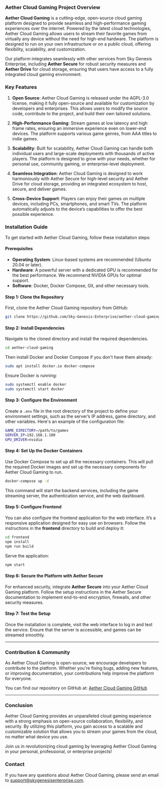 ### **Aether Cloud Gaming Project Overview**

**Aether Cloud Gaming** is a cutting-edge, open-source cloud gaming platform designed to provide seamless and high-performance gaming experiences over the internet. Powered by the latest cloud technologies, Aether Cloud Gaming allows users to stream their favorite games from virtually any device without the need for high-end hardware. The platform is designed to run on your own infrastructure or on a public cloud, offering flexibility, scalability, and customization.

Our platform integrates seamlessly with other services from Sky Genesis Enterprise, including **Aether Secure** for robust security measures and **Aether Drive** for cloud storage, ensuring that users have access to a fully integrated cloud gaming environment.

### **Key Features**
1. **Open Source**: Aether Cloud Gaming is released under the AGPL-3.0 license, making it fully open-source and available for customization by developers and enterprises. This allows users to modify the source code, contribute to the project, and build their own tailored solutions.
   
2. **High-Performance Gaming**: Stream games at low latency and high frame rates, ensuring an immersive experience even on lower-end devices. The platform supports various game genres, from AAA titles to indie games.

3. **Scalability**: Built for scalability, Aether Cloud Gaming can handle both individual users and large-scale deployments with thousands of active players. The platform is designed to grow with your needs, whether for personal use, community gaming, or enterprise-level deployment.

4. **Seamless Integration**: Aether Cloud Gaming is designed to work harmoniously with Aether Secure for high-level security and Aether Drive for cloud storage, providing an integrated ecosystem to host, secure, and deliver games.

5. **Cross-Device Support**: Players can enjoy their games on multiple devices, including PCs, smartphones, and smart TVs. The platform automatically adjusts to the device’s capabilities to offer the best possible experience.

### **Installation Guide**

To get started with Aether Cloud Gaming, follow these installation steps:

#### **Prerequisites**
- **Operating System**: Linux-based systems are recommended (Ubuntu 20.04 or later).
- **Hardware**: A powerful server with a dedicated GPU is recommended for the best performance. We recommend NVIDIA GPUs for optimal support.
- **Software**: Docker, Docker Compose, Git, and other necessary tools.

#### **Step 1: Clone the Repository**
First, clone the Aether Cloud Gaming repository from GitHub:

```bash
git clone https://github.com/Sky-Genesis-Enterprise/aether-cloud-gaming.git
```

#### **Step 2: Install Dependencies**
Navigate to the cloned directory and install the required dependencies.

```bash
cd aether-cloud-gaming
```

Then install Docker and Docker Compose if you don't have them already:

```bash
sudo apt install docker.io docker-compose
```

Ensure Docker is running:

```bash
sudo systemctl enable docker
sudo systemctl start docker
```

#### **Step 3: Configure the Environment**
Create a `.env` file in the root directory of the project to define your environment settings, such as the server’s IP address, game directory, and other variables. Here's an example of the configuration file:

```bash
GAME_DIRECTORY=/path/to/games
SERVER_IP=192.168.1.100
GPU_DRIVER=nvidia
```

#### **Step 4: Set Up the Docker Containers**
Use Docker Compose to set up all the necessary containers. This will pull the required Docker images and set up the necessary components for Aether Cloud Gaming to run.

```bash
docker-compose up -d
```

This command will start the backend services, including the game streaming server, the authentication service, and the web dashboard.

#### **Step 5: Configure Frontend**
You can also configure the frontend application for the web interface. It’s a responsive application designed for easy use on browsers. Follow the instructions in the **frontend** directory to build and deploy it:

```bash
cd frontend
npm install
npm run build
```

Serve the application:

```bash
npm start
```

#### **Step 6: Secure the Platform with Aether Secure**
For enhanced security, integrate **Aether Secure** into your Aether Cloud Gaming platform. Follow the setup instructions in the Aether Secure documentation to implement end-to-end encryption, firewalls, and other security measures.

#### **Step 7: Test the Setup**
Once the installation is complete, visit the web interface to log in and test the service. Ensure that the server is accessible, and games can be streamed smoothly.

---

### **Contribution & Community**
As Aether Cloud Gaming is open-source, we encourage developers to contribute to the platform. Whether you're fixing bugs, adding new features, or improving documentation, your contributions help improve the platform for everyone.

You can find our repository on GitHub at: [Aether Cloud Gaming GitHub](https://github.com/Sky-Genesis-Enterprise/aether-cloud-gaming)

---

### **Conclusion**

Aether Cloud Gaming provides an unparalleled cloud gaming experience with a strong emphasis on open-source collaboration, flexibility, and security. By utilizing this platform, you gain access to a scalable and customizable solution that allows you to stream your games from the cloud, no matter what device you use. 

Join us in revolutionizing cloud gaming by leveraging Aether Cloud Gaming in your personal, professional, or enterprise projects!

### **Contact** 

If you have any questions about Aether Cloud Gaming, please send an email to support@skygenesisenterprise.com.